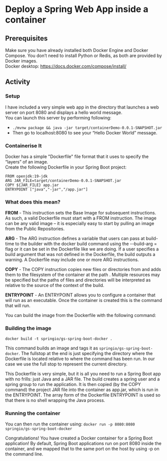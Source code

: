 # Deploy a Spring Web App inside a container

## Prerequisites
Make sure you have already installed both Docker Engine and Docker Compose. You don’t need to install Python or Redis, as both are provided by Docker images.  
Docker desktop: https://docs.docker.com/compose/install/

## Activity
### Setup
I have included a very simple web app in the directory that launches a web server on port 8080 and displays a hello world message.  
You can launch this server by performing following:
- `./mvnw package && java -jar target/containerDemo-0.0.1-SNAPSHOT.jar`  
- Then go to localhost:8080 to see your “Hello Docker World” message.

### Containerise It
Docker has a simple "Dockerfile" file format that it uses to specify the “layers” of an image.  
Create the following Dockerfile in your Spring Boot project:

```
FROM openjdk:19-jdk
ARG JAR_FILE=target/containerDemo-0.0.1-SNAPSHOT.jar
COPY ${JAR_FILE} app.jar
ENTRYPOINT ["java","-jar","/app.jar"]
```

### What does this mean?
**FROM** - This instruction sets the Base Image for subsequent instructions. As such, a valid Dockerfile must start with a FROM instruction. The image can be any valid image – it is especially easy to start by pulling an image from the Public Repositories.  

**ARG** - The ARG instruction defines a variable that users can pass at build-time to the builder with the docker build command using the --build-arg <varname>=<value> flag or it can be set in the Dockerfile like we are doing. If a user specifies a build argument that was not defined in the Dockerfile, the build outputs a warning. A Dockerfile may include one or more ARG instructions.   

**COPY** - The COPY instruction copies new files or directories from <src> and adds them to the filesystem of the container at the path <dest>. Multiple <src> resources may be specified but the paths of files and directories will be interpreted as relative to the source of the context of the build.

**ENTRYPOINT** - An ENTRYPOINT allows you to configure a container that will run as an executable. Once the container is created this is the command that will run.

You can build the image from the Dockerfile with the following command:

### Building the image
`docker build -t springio/gs-spring-boot-docker .`

This command builds an image and tags it as `springio/gs-spring-boot-docker`. The fullstop at the end is just specifying the directory where the Dockerfile is located relative to where the command has been run. In our case we use the full stop to represent the current directory.  

This Dockerfile is very simple, but it is all you need to run a Spring Boot app with no frills: just Java and a JAR file. The build creates a spring user and a spring group to run the application. It is then copied (by the COPY command) the project JAR file into the container as app.jar, which is run in the ENTRYPOINT. The array form of the Dockerfile ENTRYPOINT is used so that there is no shell wrapping the Java process.  

### Running the container
You can then run the container using:
`docker run -p 8080:8080 springio/gs-spring-boot-docker`

Congratulations! You have created a Docker container for a Spring Boot application! By default, Spring Boot applications run on port 8080 inside the container, and we mapped that to the same port on the host by using -p on the command line.